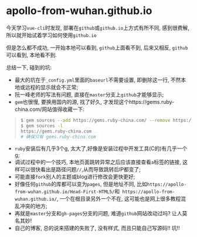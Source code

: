 # apollo-from-wuhan.github.io

今天学习`vue-cli`时发现, 部署在`github`或`github.io`上方式有所不同, 感到很费解, 所以就开始试着学习如何使用`github.io`

但是怎么都不成功, 一开始本地可以看到, `github`上面看不到, 后来又相反, `github`可以看到, 本地看不到.

总结一下, 碰到的坑:
+ 最大的坑在于`_config.yml`里面的`baseurl`不需要设置, 即删除这一行, 不然本地或远程的显示就会不正常;
+ 阮一峰老师的写法有问题, 直接在`master`分支上`github`才能够显示;
+ `gem`也很慢, 要换用国内的源, 找了好久, 才发现这个https://gems.ruby-china.com/网站值得收藏一下:

> ```bash
>$ gem sources --add https://gems.ruby-china.com/ --remove https://rubygems.org/
>$ gem sources -l
>https://gems.ruby-china.com
># 确保只有 gems.ruby-china.com
> ```

+ `ruby`安装后有几乎3个g, 太大了,好像是安装过程中开发工具(C的)有几乎一个g;
+ 调试过程中的一个技巧, 本地页面跳转异常之后应该直接查看`a`标签的链接, 这样可以很快看出是路径问题`//`,从而导致跳转后IP都变了;
+ 可能直接`fork`别人的主题或blog进行修改会更快更好;
+ 好像任何`github`的库都可以变为`pages`, 但是地址不同, 比如`https://apollo-from-wuhan.github.io/Head-First-HTML5/`和` https://apollo-from-wuhan.github.io/`, 一个在根目录另外一个不在, 这可能也是网上很多教程混乱冲突的地方;
+ 再就是`master`分支和`gh-pages`分支的问题, 难道`github`网站改动过吗? 让人莫名其妙!
+ 自己的博客, 总的说来搭建的失败了, 没有样式, 而且只能自己写源码!! 坑!!


